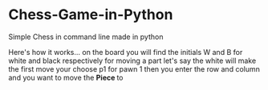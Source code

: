 # Chess-Game-in-Python
 Simple Chess in command line made in python

Here's how it works...
on the board you will find the initials W and B for white and black respectively
for moving a part let's say the white will make the first move
your choose p1 for pawn 1 
then you enter the row and column and you want to move the <strong> Piece </strong> to
